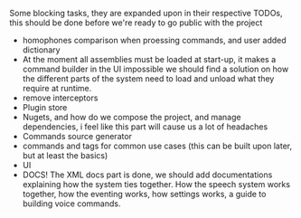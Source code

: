 ﻿Some blocking tasks, they are expanded upon in their respective TODOs, this should be done before we're ready to go
public with the project

- homophones comparison when proessing commands, and user added dictionary
- At the moment all assemblies must be loaded at start-up, it makes a command builder in the UI impossible we should
  find a solution on how the different parts of the system need to load and unload what they require at runtime.
- remove interceptors
- Plugin store
- Nugets, and how do we compose the project, and manage dependencies, i feel like this part will cause us a lot of
  headaches
- Commands source generator
- commands and tags for common use cases (this can be built upon later, but at least the basics)
- UI
- DOCS! The XML docs part is done, we should add documentations explaining how the system ties together.
  How the speech system works together, how the eventing works, how settings works, a guide to building voice commands.
